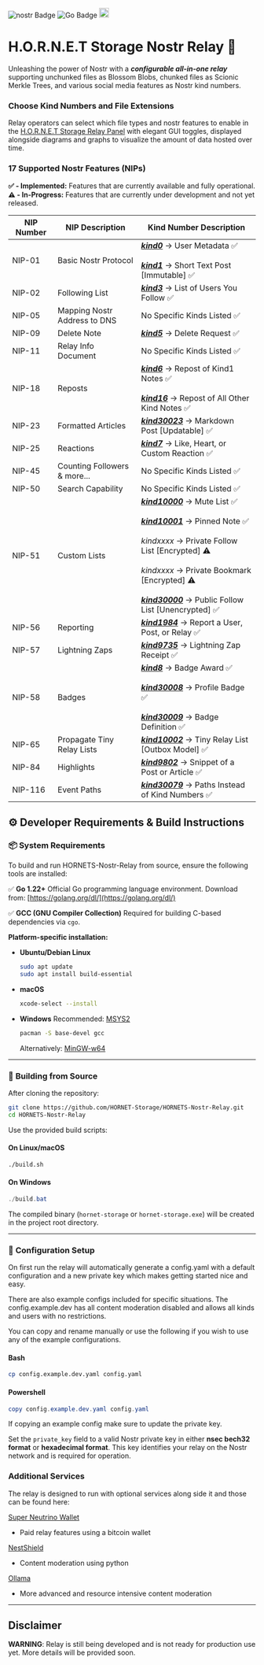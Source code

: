 ![nostr Badge](https://img.shields.io/badge/nostr-8e30eb?style=flat) ![Go Badge](https://img.shields.io/badge/Go-00ADD8?logo=go&logoColor=white) <img src="https://static.wixstatic.com/media/e9326a_3823e7e6a7e14488954bb312d11636da~mv2.png" height="20">

# H.O.R.N.E.T Storage Nostr Relay 🐝

Unleashing the power of Nostr with a ***configurable all-in-one relay*** supporting unchunked files as Blossom Blobs, chunked files as Scionic Merkle Trees, and various social media features as Nostr kind numbers.

### Choose Kind Numbers and File Extensions
Relay operators can select which file types and nostr features to enable in the [H.O.R.N.E.T Storage Relay Panel](https://github.com/HORNET-Storage/hornet-storage-panel) with elegant GUI toggles, displayed alongside diagrams and graphs to visualize the amount of data hosted over time.

### 17 Supported Nostr Features (NIPs)
**✅ - Implemented:** Features that are currently available and fully operational.
**⚠️ - In-Progress:** Features that are currently under development and not yet released.

| NIP Number | NIP Description                        | Kind Number Description                                                      |
|------------|------------------------------------|-------------------------------------------------------------------|
| NIP-01     | Basic Nostr Protocol               | [***kind0***](https://github.com/HORNET-Storage/hornet-storage/tree/main/lib/handlers/nostr/kind0) → User Metadata ✅<br><br>[***kind1***](https://github.com/HORNET-Storage/hornet-storage/tree/main/lib/handlers/nostr/kind1) → Short Text Post [Immutable] ✅ |
| NIP-02     | Following List                        | [***kind3***](https://github.com/HORNET-Storage/hornet-storage/tree/main/lib/handlers/nostr/kind3) → List of Users You Follow ✅                                         |
| NIP-05     | Mapping Nostr Address to DNS   | No Specific Kinds Listed ✅                                       |
| NIP-09     | Delete Note                        | [***kind5***](https://github.com/HORNET-Storage/hornet-storage/tree/main/lib/handlers/nostr/kind5) → Delete Request ✅                                         |
| NIP-11     | Relay Info Document                | No Specific Kinds Listed ✅                                       |
| NIP-18     | Reposts                            | [***kind6***](https://github.com/HORNET-Storage/hornet-storage/tree/main/lib/handlers/nostr/kind6) → Repost of Kind1 Notes ✅<br><br>[***kind16***](https://github.com/HORNET-Storage/hornet-storage/tree/main/lib/handlers/nostr/kind16) → Repost of All Other Kind Notes ✅ |
| NIP-23     | Formatted Articles                 | [***kind30023***](https://github.com/HORNET-Storage/hornet-storage/tree/main/lib/handlers/nostr/kind30023) → Markdown Post [Updatable] ✅                        |
| NIP-25     | Reactions                          | [***kind7***](https://github.com/HORNET-Storage/hornet-storage/tree/main/lib/handlers/nostr/kind7) → Like, Heart, or Custom Reaction ✅                        |
| NIP-45     | Counting Followers & more...          | No Specific Kinds Listed ✅                                       |
| NIP-50     | Search Capability                  | No Specific Kinds Listed ✅                                       |
| NIP-51     | Custom Lists                       | [***kind10000***](https://github.com/HORNET-Storage/hornet-storage/tree/main/lib/handlers/nostr/kind10000) → Mute List ✅<br><br>[***kind10001***](https://github.com/HORNET-Storage/hornet-storage/tree/main/lib/handlers/nostr/kind10001) → Pinned Note ✅<br><br>*kindxxxx* → Private Follow List [Encrypted] ⚠️<br><br>*kindxxxx* → Private Bookmark [Encrypted] ⚠️<br><br>[***kind30000***](https://github.com/HORNET-Storage/hornet-storage/tree/main/lib/handlers/nostr/kind30000) → Public Follow List [Unencrypted] ✅ |
| NIP-56     | Reporting                          | [***kind1984***](https://github.com/HORNET-Storage/hornet-storage/tree/main/lib/handlers/nostr/kind1984) → Report a User, Post, or Relay ✅                       |
| NIP-57     | Lightning Zaps                     | [***kind9735***](https://github.com/HORNET-Storage/hornet-storage/tree/main/lib/handlers/nostr/kind9735) → Lightning Zap Receipt ✅                                         |
| NIP-58     | Badges                             | [***kind8***](https://github.com/HORNET-Storage/hornet-storage/tree/main/lib/handlers/nostr/kind8) → Badge Award ✅<br><br>[***kind30008***](https://github.com/HORNET-Storage/hornet-storage/tree/main/lib/handlers/nostr/kind30008) → Profile Badge ✅<br><br>[***kind30009***](https://github.com/HORNET-Storage/hornet-storage/tree/main/lib/handlers/nostr/kind30009) → Badge Definition ✅ |
| NIP-65     | Propagate Tiny Relay Lists         | [***kind10002***](https://github.com/HORNET-Storage/hornet-storage/tree/main/lib/handlers/nostr/kind10002) → Tiny Relay List [Outbox Model] ✅                          |
| NIP-84     | Highlights                         | [***kind9802***](https://github.com/HORNET-Storage/hornet-storage/tree/main/lib/handlers/nostr/kind9802) → Snippet of a Post or Article ✅                       |
| NIP-116    | Event Paths                        | [***kind30079***](https://github.com/HORNET-Storage/hornet-storage/tree/main/lib/handlers/nostr/kind30079) → Paths Instead of Kind Numbers ✅                     |



## ⚙️ Developer Requirements & Build Instructions

### 📦 **System Requirements**

To build and run HORNETS-Nostr-Relay from source, ensure the following tools are installed:

✅ **Go 1.22+**
Official Go programming language environment. Download from:
[https://golang.org/dl/](https://golang.org/dl/)

✅ **GCC (GNU Compiler Collection)**
Required for building C-based dependencies via `cgo`.

**Platform-specific installation:**

* **Ubuntu/Debian Linux**

  ```bash
  sudo apt update
  sudo apt install build-essential
  ```

* **macOS**

  ```bash
  xcode-select --install
  ```

* **Windows**
  Recommended: [MSYS2](https://www.msys2.org/)

  ```bash
  pacman -S base-devel gcc
  ```

  Alternatively: [MinGW-w64](https://www.mingw-w64.org/downloads/)

---

### 🚀 **Building from Source**

After cloning the repository:

```bash
git clone https://github.com/HORNET-Storage/HORNETS-Nostr-Relay.git
cd HORNETS-Nostr-Relay
```

Use the provided build scripts:

#### On **Linux/macOS**

```bash
./build.sh
```

#### On **Windows**

```powershell
./build.bat
```

The compiled binary (`hornet-storage` or `hornet-storage.exe`) will be created in the project root directory.

---

### 🔑 **Configuration Setup**

On first run the relay will automatically generate a config.yaml with a default configuration and a new private key which makes getting started nice and easy.

There are also example configs included for specific situations.
The config.example.dev has all content moderation disabled and allows all kinds and users with no restrictions.

You can copy and rename manually or use the following if you wish to use any of the example configurations.

#### **Bash**
```bash
cp config.example.dev.yaml config.yaml
```

#### **Powershell**
```powershell
copy config.example.dev.yaml config.yaml
```

If copying an example config make sure to update the private key.

Set the `private_key` field to a valid Nostr private key in either **nsec bech32 format** or **hexadecimal format**. This key identifies your relay on the Nostr network and is required for operation.


### Additional Services

The relay is designed to run with optional services along side it and those can be found here:

[Super Neutrino Wallet](https://github.com/HORNET-Storage/Super-Neutrino-Wallet)
- Paid relay features using a bitcoin wallet

[NestShield](https://github.com/HORNET-Storage/NestShield)
- Content moderation using python

[Ollama](https://ollama.com/download)
- More advanced and resource intensive content moderation

---

## Disclaimer ##
**WARNING**: Relay is still being developed and is not ready for production use yet. More details will be provided soon.